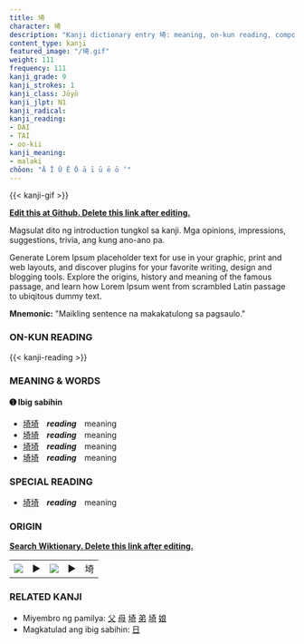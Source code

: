 ```yaml
---
title: 埼
character: 埼
description: "Kanji dictionary entry 埼: meaning, on-kun reading, compounds, origin, related kanji"
content_type: kanji
featured_image: "/埼.gif"
weight: 111
frequency: 111
kanji_grade: 9
kanji_strokes: 1
kanji_class: Jōyō
kanji_jlpt: N1
kanji_radical: 
kanji_reading: 
- DAI
- TAI
- oo-kii
kanji_meaning:
- malaki
chōon: "Ā Ī Ū Ē Ō ā ī ū ē ō ’"
---
```

[//]: # (Don't edit the line below. Kanji animated GIF code is automatically generated.)
{{< kanji-gif >}}

[//]: # (Edit below this line.)

**[Edit this at Github. Delete this link after editing.](https://github.com/tim0g/tim/tree/main/content/kanji/埼/index.md)**

Magsulat dito ng introduction tungkol sa kanji. Mga opinions, impressions, suggestions, trivia, ang kung ano-ano pa.

Generate Lorem Ipsum placeholder text for use in your graphic, print and web layouts, and discover plugins for your favorite writing, design and blogging tools. Explore the origins, history and meaning of the famous passage, and learn how Lorem Ipsum went from scrambled Latin passage to ubiqitous dummy text.
 
**Mnemonic:** "Maikling sentence na makakatulong sa pagsaulo."

### ON-KUN READING

[//]: # (Don't edit the line below. ON-KUN READING code is automatically generated.)
{{< kanji-reading >}}

### MEANING & WORDS

#### ➊ **Ibig sabihin**
  - [埼](../埼)[埼](../埼)　***reading***　meaning
  - [埼](../埼)[埼](../埼)　***reading***　meaning
  - [埼](../埼)[埼](../埼)　***reading***　meaning
  - [埼](../埼)[埼](../埼)　***reading***　meaning

### SPECIAL READING
  - [埼](../埼)[埼](../埼)　***reading***　meaning

### ORIGIN

**[Search Wiktionary. Delete this link after editing.](https://wiktionary.org/wiki/埼)**
<table class="kanji-table"><tr><td>
<img src="60px-埼-bronze.svg.png">
</td><td>▶</td><td>
<img src="60px-埼-oracle.svg.png">
</td><td>▶</td>
<td class="kanji-origin">埼</td>
</tr></table>

### RELATED KANJI
- Miyembro ng pamilya: [父](../父) [母](../母) [埼](../埼) [弟](../弟) [埼](../埼) [娘](../娘)
- Magkatulad ang ibig sabihin: [日](../日)
